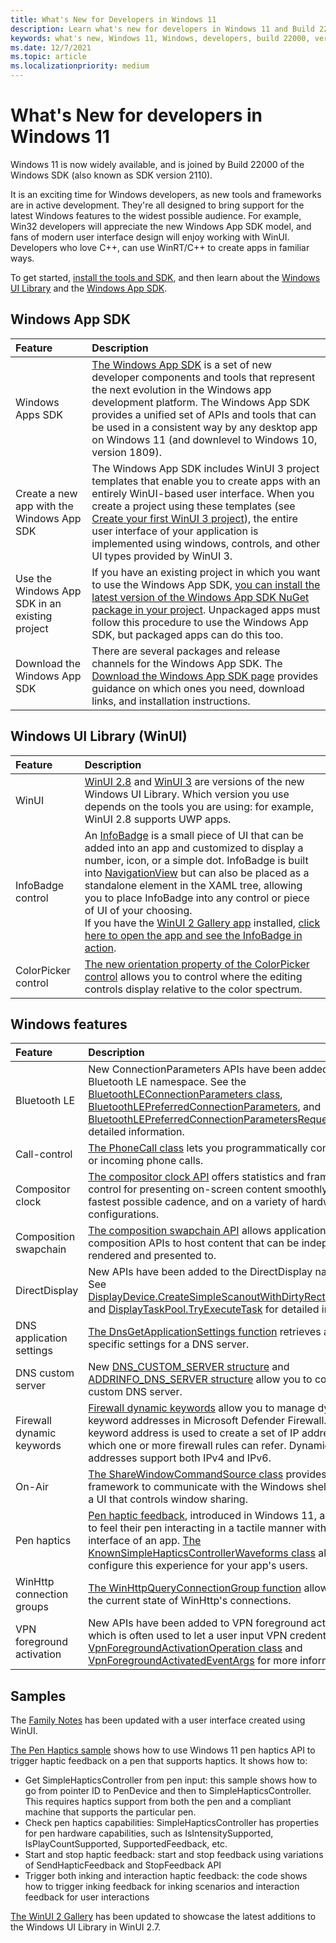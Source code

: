 ```yaml
---
title: What's New for Developers in Windows 11
description: Learn what's new for developers in Windows 11 and Build 22000 of the Windows SDK
keywords: what's new, Windows 11, Windows, developers, build 22000, version 2110, sdk
ms.date: 12/7/2021
ms.topic: article
ms.localizationpriority: medium
---
```


# What's New for developers in Windows 11

Windows 11 is now widely available, and is joined by Build 22000 of the Windows SDK (also known as SDK version 2110).

It is an exciting time for Windows developers, as new tools and frameworks are in active development. They're all designed to bring support for the latest Windows features to the widest possible audience. For example, Win32 developers will appreciate the new Windows App SDK model, and fans of modern user interface design will enjoy working with WinUI. Developers who love C++, can use WinRT/C++ to create apps in familiar ways.

To get started, [install the tools and SDK](https://developer.microsoft.com/windows/downloads#_blank), and then learn about the [Windows UI Library](../winui/index.md) and the [Windows App SDK](../windows-app-sdk/index.md).


## Windows App SDK

Feature | Description
:------ | :------
Windows Apps SDK | [The Windows App SDK](../windows-app-sdk/index.md) is a set of new developer components and tools that represent the next evolution in the Windows app development platform. The Windows App SDK provides a unified set of APIs and tools that can be used in a consistent way by any desktop app on Windows 11 (and downlevel to Windows 10, version 1809).
Create a new app with the Windows App SDK | The Windows App SDK includes WinUI 3 project templates that enable you to create apps with an entirely WinUI-based user interface. When you create a project using these templates (see [Create your first WinUI 3 project](../winui/winui3/create-your-first-winui3-app.md)), the entire user interface of your application is implemented using windows, controls, and other UI types provided by WinUI 3.
Use the Windows App SDK in an existing project | If you have an existing project in which you want to use the Windows App SDK, [you can install the latest version of the Windows App SDK NuGet package in your project](../windows-app-sdk/use-windows-app-sdk-in-existing-project.md). Unpackaged apps must follow this procedure to use the Windows App SDK, but packaged apps can do this too.
Download the Windows App SDK | There are several packages and release channels for the Windows App SDK. The [Download the Windows App SDK page](../windows-app-sdk/downloads.md) provides guidance on which ones you need, download links, and installation instructions.

## Windows UI Library (WinUI)

Feature | Description
:------ | :------
WinUI | [WinUI 2.8](../winui/winui2/index.md) and [WinUI 3](../winui/winui3/index.md) are versions of the new Windows UI Library. Which version you use depends on the tools you are using: for example, WinUI 2.8 supports UWP apps. 
InfoBadge control | An [InfoBadge](/windows/winui/api/microsoft.ui.xaml.controls.infobadge) is a small piece of UI that can be added into an app and customized to display a number, icon, or a simple dot. InfoBadge is built into [NavigationView](../design/controls/navigationview.md) but can also be placed as a standalone element in the XAML tree, allowing you to place InfoBadge into any control or piece of UI of your choosing. </br> If you have the [WinUI 2 Gallery app](https://www.microsoft.com/store/productId/9MSVH128X2ZT) installed, [click here to open the app and see the InfoBadge in action](winui2gallery:/item/InfoBadge).
ColorPicker control | [The new orientation property of the ColorPicker control](../design/controls/color-picker.md#specify-the-layout-direction) allows you to control where the editing controls display relative to the color spectrum.


## Windows features

Feature | Description
:------ | :------
Bluetooth LE | New ConnectionParameters APIs have been added to the Bluetooth LE namespace. See the [BluetoothLEConnectionParameters class](/uwp/api/windows.devices.bluetooth.bluetoothleconnectionparameters), [BluetoothLEPreferredConnectionParameters](/uwp/api/windows.devices.bluetooth.bluetoothlepreferredconnectionparameters), and [BluetoothLEPreferredConnectionParametersRequest](/uwp/api/windows.devices.bluetooth.bluetoothlepreferredconnectionparametersrequest) for detailed information.
Call-control | [The PhoneCall class](/uwp/api/windows.applicationmodel.calls.phonecall) lets you programmatically control active or incoming phone calls.
Compositor clock | [The compositor clock API](/windows/win32/directcomp/compositor-clock/compositor-clock) offers statistics and frame rate control for presenting on-screen content smoothly, at the fastest possible cadence, and on a variety of hardware configurations. 
Composition swapchain | [The composition swapchain API](/windows/win32/comp_swapchain/comp-swapchain-portal) allows applications using composition APIs to host content that can be independently rendered and presented to.
DirectDisplay | New APIs have been added to the DirectDisplay namespaces. See [DisplayDevice.CreateSimpleScanoutWithDirtyRectsAndOptions](/uwp/api/windows.devices.display.core.displaydevice.createsimplescanoutwithdirtyrectsandoptions) and [DisplayTaskPool.TryExecuteTask](/uwp/api/windows.devices.display.core.displaytaskpool.tryexecutetask) for detailed information.
DNS application settings | [The DnsGetApplicationSettings function](/windows/win32/api/windns/nf-windns-dnsgetapplicationsettings) retrieves application-specific settings for a DNS server.
DNS custom server | New [DNS_CUSTOM_SERVER structure](/windows/win32/api/windns/ns-windns-dns_custom_server) and [ADDRINFO_DNS_SERVER structure](/windows/win32/api/ws2def/ns-ws2def-addrinfo_dns_server) allow you to configure a custom DNS server.
Firewall dynamic keywords | [Firewall dynamic keywords](/windows/win32/ics/firewall-dynamic-keywords) allow you to manage dynamic keyword addresses in Microsoft Defender Firewall. A dynamic keyword address is used to create a set of IP addresses to which one or more firewall rules can refer. Dynamic keyword addresses support both IPv4 and IPv6.
On-Air | [The ShareWindowCommandSource class](/uwp/api/windows.ui.shell.sharewindowcommandsource) provides a framework to communicate with the Windows shell to present a UI that controls window sharing.
Pen haptics | [Pen haptic feedback](../design/input/pen-haptics.md), introduced in Windows 11, allows users to feel their pen interacting in a tactile manner with the user interface of an app. [The KnownSimpleHapticsControllerWaveforms class](/uwp/api/windows.devices.haptics.knownsimplehapticscontrollerwaveforms) allows you to configure this experience for your app's users.
WinHttp connection groups | [The WinHttpQueryConnectionGroup function](/windows/win32/api/winhttp/nf-winhttp-winhttpqueryconnectiongroup) allows you to pull the current state of WinHttp's connections.
VPN foreground activation | New APIs have been added to VPN foreground activation, which is often used to let a user input VPN credentials. See the [VpnForegroundActivationOperation class](/uwp/api/windows.networking.vpn.vpnforegroundactivatedeventargs) and [VpnForegroundActivatedEventArgs](/uwp/api/windows.networking.vpn.vpnforegroundactivatedeventargs) for more information.


## Samples

The [Family Notes](https://github.com/Microsoft/Windows-appsample-familynotes) has been updated with a user interface created using WinUI.

[The Pen Haptics sample](https://github.com/microsoft/Windows-universal-samples/tree/dev/Samples/PenHaptics) shows how to use Windows 11 pen haptics API to trigger haptic feedback on a pen that supports haptics. It shows how to:

* Get SimpleHapticsController from pen input: this sample shows how to go from pointer ID to PenDevice and then to SimpleHapticsController. This requires haptics support from both the pen and a compliant machine that supports the particular pen.
* Check pen haptics capabilities: SimpleHapticsController has properties for pen hardware capabilities, such as IsIntensitySupported, IsPlayCountSupported, SupportedFeedback, etc.
* Start and stop haptic feedback: start and stop feedback using variations of SendHapticFeedback and StopFeedback API
* Trigger both inking and interaction haptic feedback: the code shows how to trigger inking feedback for inking scenarios and interaction feedback for user interactions

[The WinUI 2 Gallery](/samples/microsoft/xaml-controls-gallery/xaml-controls-gallery/) has been updated to showcase the latest additions to the Windows UI Library in WinUI 2.7.